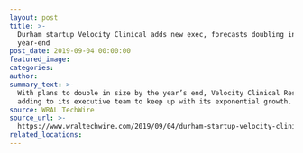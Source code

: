 ```yaml
---
layout: post
title: >-
  Durham startup Velocity Clinical adds new exec, forecasts doubling in size by
  year-end
post_date: 2019-09-04 00:00:00
featured_image:
categories:
author:
summary_text: >-
  With plans to double in size by the year’s end, Velocity Clinical Research is
  adding to its executive team to keep up with its exponential growth.
source: WRAL TechWire
source_url: >-
  https://www.wraltechwire.com/2019/09/04/durham-startup-velocity-clinical-adds-new-exec-forecasts-doubling-in-size-by-year-end/
related_locations:
---
```


